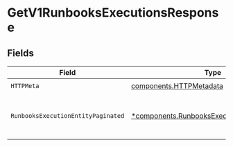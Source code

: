 # GetV1RunbooksExecutionsResponse


## Fields

| Field                                                                                                       | Type                                                                                                        | Required                                                                                                    | Description                                                                                                 |
| ----------------------------------------------------------------------------------------------------------- | ----------------------------------------------------------------------------------------------------------- | ----------------------------------------------------------------------------------------------------------- | ----------------------------------------------------------------------------------------------------------- |
| `HTTPMeta`                                                                                                  | [components.HTTPMetadata](../../models/components/httpmetadata.md)                                          | :heavy_check_mark:                                                                                          | N/A                                                                                                         |
| `RunbooksExecutionEntityPaginated`                                                                          | [*components.RunbooksExecutionEntityPaginated](../../models/components/runbooksexecutionentitypaginated.md) | :heavy_minus_sign:                                                                                          | List all Runbook executions across all Runbooks                                                             |